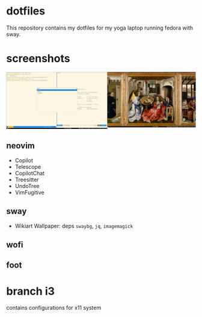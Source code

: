 # dotfiles
This repository contains my dotfiles for my yoga laptop running fedora with sway.

# screenshots
![screenshot](./screenshot.jpg)

## neovim
- Copilot
- Telescope
- CopilotChat
- Treesitter
- UndoTree
- VimFugitive 

## sway
- Wikiart Wallpaper: deps `swaybg`, `jq`, `imagemagick`

## wofi

## foot


# branch i3
contains configurations for x11 system
